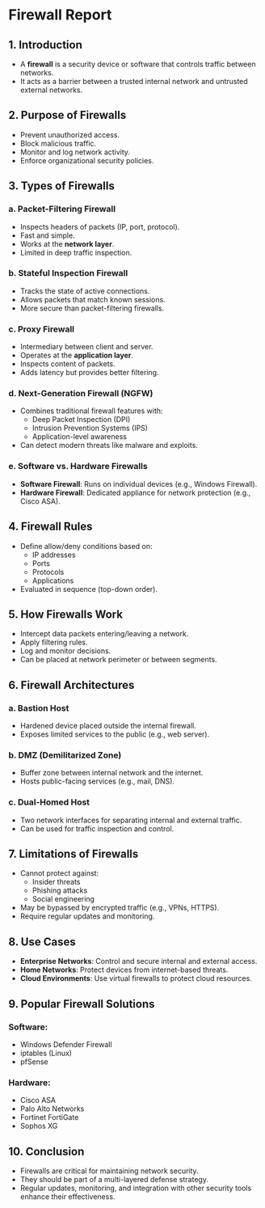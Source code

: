 # Firewall Report

## 1. Introduction
- A **firewall** is a security device or software that controls traffic between networks.
- It acts as a barrier between a trusted internal network and untrusted external networks.

## 2. Purpose of Firewalls
- Prevent unauthorized access.
- Block malicious traffic.
- Monitor and log network activity.
- Enforce organizational security policies.

## 3. Types of Firewalls

### a. Packet-Filtering Firewall
- Inspects headers of packets (IP, port, protocol).
- Fast and simple.
- Works at the **network layer**.
- Limited in deep traffic inspection.

### b. Stateful Inspection Firewall
- Tracks the state of active connections.
- Allows packets that match known sessions.
- More secure than packet-filtering firewalls.

### c. Proxy Firewall
- Intermediary between client and server.
- Operates at the **application layer**.
- Inspects content of packets.
- Adds latency but provides better filtering.

### d. Next-Generation Firewall (NGFW)
- Combines traditional firewall features with:
  - Deep Packet Inspection (DPI)
  - Intrusion Prevention Systems (IPS)
  - Application-level awareness
- Can detect modern threats like malware and exploits.

### e. Software vs. Hardware Firewalls
- **Software Firewall**: Runs on individual devices (e.g., Windows Firewall).
- **Hardware Firewall**: Dedicated appliance for network protection (e.g., Cisco ASA).

## 4. Firewall Rules
- Define allow/deny conditions based on:
  - IP addresses
  - Ports
  - Protocols
  - Applications
- Evaluated in sequence (top-down order).

## 5. How Firewalls Work
- Intercept data packets entering/leaving a network.
- Apply filtering rules.
- Log and monitor decisions.
- Can be placed at network perimeter or between segments.

## 6. Firewall Architectures

### a. Bastion Host
- Hardened device placed outside the internal firewall.
- Exposes limited services to the public (e.g., web server).

### b. DMZ (Demilitarized Zone)
- Buffer zone between internal network and the internet.
- Hosts public-facing services (e.g., mail, DNS).

### c. Dual-Homed Host
- Two network interfaces for separating internal and external traffic.
- Can be used for traffic inspection and control.

## 7. Limitations of Firewalls
- Cannot protect against:
  - Insider threats
  - Phishing attacks
  - Social engineering
- May be bypassed by encrypted traffic (e.g., VPNs, HTTPS).
- Require regular updates and monitoring.

## 8. Use Cases
- **Enterprise Networks**: Control and secure internal and external access.
- **Home Networks**: Protect devices from internet-based threats.
- **Cloud Environments**: Use virtual firewalls to protect cloud resources.

## 9. Popular Firewall Solutions

### Software:
- Windows Defender Firewall
- iptables (Linux)
- pfSense

### Hardware:
- Cisco ASA
- Palo Alto Networks
- Fortinet FortiGate
- Sophos XG

## 10. Conclusion
- Firewalls are critical for maintaining network security.
- They should be part of a multi-layered defense strategy.
- Regular updates, monitoring, and integration with other security tools enhance their effectiveness.
